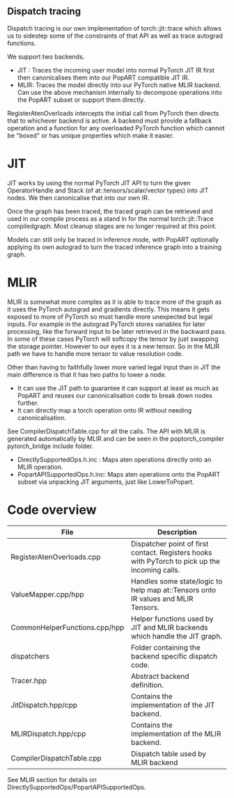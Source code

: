 ## Dispatch tracing

Dispatch tracing is our own implementation of torch::jit::trace which allows us
to sidestep some of the constraints of that API as well as trace autograd functions.

We support two backends. 

- JIT : Traces the incoming user model into normal PyTorch JIT IR first then
        canonicalises them into our PopART compatible JIT IR.
- MLIR: Traces the model directly into our PyTorch native MLIR backend. Can use
        the above mechanism internally to decompose operations into the PopART
        subset or support them directly.

RegisterAtenOverloads intercepts the initial call from PyTorch then directs that
to whichever backend is active. A backend must provide a fallback operation and
a function for any overloaded PyTorch function which cannot be "boxed" or has
unique properties which make it easier.

# JIT

JIT works by using the normal PyTorch JIT API to turn the given OperatorHandle and Stack (of at::tensors/scalar/vector types) into JIT nodes. We then canonicalise that into our own IR.

Once the graph has been traced, the traced graph can be retrieved and used in our compile process as a stand in for the normal torch::jit::Trace compiledgraph. Most cleanup stages are no longer required at this point.

Models can still only be traced in inference mode, with PopART optionally applying its own autograd to turn the traced inference graph into a training graph.


# MLIR

MLIR is somewhat more complex as it is able to trace more of the graph as it uses the PyTorch autograd and gradients directly. This means it gets exposed to more of PyTorch so must handle more unexpected but legal inputs. For example in the autograd PyTorch stores variables for later processing, like the forward input to be later retrieved in the backward pass. In some of these cases PyTorch will softcopy the tensor by just swapping the storage pointer. However to our eyes it is a new tensor. So in the MLIR path we have to handle more tensor to value resolution code.

Other than having to faithfully lower more varied legal input than in JIT the main difference is that it has two paths to lower a node.

- It can use the JIT path to guarantee it can support at least as much as PopART and reuses our canonicalisation code to break down nodes further.
- It can directly map a torch operation onto IR without needing canonicalisation.

See CompilerDispatchTable.cpp for all the calls. The API with MLIR is generated automatically by MLIR and can be seen in the poptorch_compiler pytorch_bridge include folder. 

- DirectlySupportedOps.h.inc : Maps aten operations directly onto an MLIR operation.
- PopartAPISupportedOps.h.inc: Maps aten operations onto the PopART subset via unpacking JIT arguments, just like LowerToPopart.

# Code overview

| File | Description |
| ---- | --- |
| RegisterAtenOverloads.cpp | Dispatcher point of first contact. Registers hooks with PyTorch to pick up the incoming calls. |
| ValueMapper.cpp/hpp | Handles some state/logic to help map at::Tensors onto IR values and MLIR Tensors. |
| CommonHelperFunctions.cpp/hpp | Helper functions used by JIT and MLIR backends which handle the JIT graph. |
| dispatchers | Folder containing the backend specific dispatch code. |
| Tracer.hpp | Abstract backend definition. |
| JitDispatch.hpp/cpp | Contains the implementation of the JIT backend. |
| MLIRDispatch.hpp/cpp | Contains the implementation of the MLIR backend. |
| CompilerDispatchTable.cpp | Dispatch table used by MLIR backend |

See MLIR section for details on DirectlySupportedOps/PopartAPISupportedOps.

